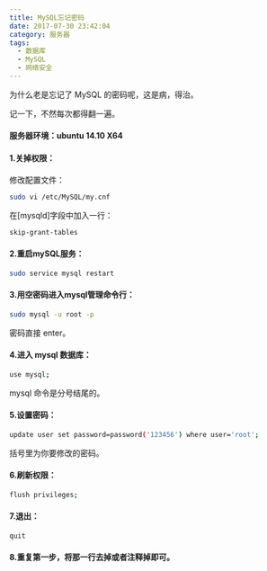 ```yaml
---
title: MySQL忘记密码
date: 2017-07-30 23:42:04
category: 服务器
tags:
  - 数据库
  - MySQL
  - 网络安全
---
```


为什么老是忘记了 MySQL 的密码呢，这是病，得治。

记一下，不然每次都得翻一遍。


#### 服务器环境：ubuntu 14.10 X64

<!--more-->

#### 1.关掉权限：

修改配置文件：

```bash
sudo vi /etc/MySQL/my.cnf
```

在[mysqld]字段中加入一行：

```bash
skip-grant-tables
```

#### 2.重启mySQL服务：

```bash
sudo service mysql restart
```

#### 3.用空密码进入mysql管理命令行：

```bash
sudo mysql -u root -p
```
密码直接 enter。

#### 4.进入 mysql 数据库：

```bash
use mysql;
```

mysql 命令是分号结尾的。

#### 5.设置密码：

```bash
update user set password=password('123456') where user='root';
```
括号里为你要修改的密码。

#### 6.刷新权限：

```bash
flush privileges;
```

#### 7.退出：

```bash
quit
```

#### 8.重复第一步，将那一行去掉或者注释掉即可。
